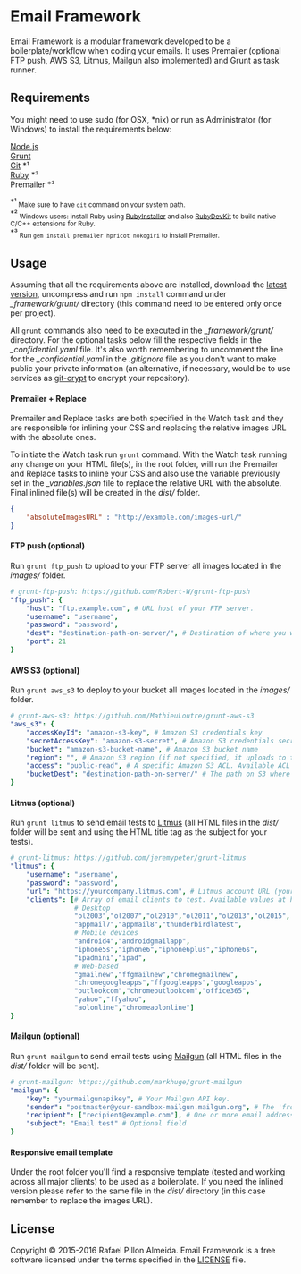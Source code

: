 # Email Framework

Email Framework is a modular framework developed to be a boilerplate/workflow when coding your emails. It uses Premailer (optional FTP push, AWS S3, Litmus, Mailgun also implemented) and Grunt as task runner.


## Requirements
You might need to use sudo (for OSX, *nix) or run as Administrator (for Windows) to install the requirements below:

[Node.js](http://nodejs.org/)  
[Grunt](http://gruntjs.com/)  
[Git](https://git-scm.com/) \*¹   
[Ruby](https://www.ruby-lang.org/en/downloads/) \*²  
Premailer \*³  

\*¹<sub> Make sure to have ```git``` command on your system path.</sub>  
\*²<sub> Windows users: install Ruby using [RubyInstaller](http://rubyinstaller.org/downloads/) and also [RubyDevKit](http://rubyinstaller.org/downloads/) to build native C/C++ extensions for Ruby.</sub>  
\*³<sub> Run ```gem install premailer hpricot nokogiri``` to install Premailer.</sub>


## Usage

Assuming that all the requirements above are installed, download the [latest version](https://github.com/rafael-rpa/email-framework/archive/master.zip), uncompress and run ```npm install``` command under *_framework/grunt/* directory (this command need to be entered only once per project). 

All ```grunt``` commands also need to be executed in the *_framework/grunt/* directory. For the optional tasks below fill the respective fields in the *_confidential.yaml* file. It's also worth remembering to uncomment the line for the *_confidential.yaml* in the *.gitignore* file as you don't want to make public your private information (an alternative, if necessary, would be to use services as [git-crypt](https://github.com/AGWA/git-crypt) to encrypt your repository).

#### Premailer + Replace

Premailer and Replace tasks are both specified in the Watch task and they are responsible for inlining your CSS and replacing the relative images URL with the absolute ones.

To initiate the Watch task run ```grunt``` command. With the Watch task running any change on your HTML file(s), in the root folder, will run the Premailer and Replace tasks to inline your CSS and also use the variable previously set in the *_variables.json* file to replace the relative URL with the absolute. Final inlined file(s) will be created in the *dist/* folder.

```json
{
    "absoluteImagesURL" : "http://example.com/images-url/"
}
```

#### FTP push (optional)

Run ```grunt ftp_push``` to upload to your FTP server all images located in the *images/* folder.

```yaml
# grunt-ftp-push: https://github.com/Robert-W/grunt-ftp-push
"ftp_push": {
    "host": "ftp.example.com", # URL host of your FTP server.
    "username": "username",
    "password": "password",
    "dest": "destination-path-on-server/", # Destination of where you want to upload your files (relative to the root).
    "port": 21
}
```    

#### AWS S3 (optional)
Run ```grunt aws_s3``` to deploy to your bucket all images located in the *images/* folder.

```yaml
# grunt-aws-s3: https://github.com/MathieuLoutre/grunt-aws-s3
"aws_s3": {
    "accessKeyId": "amazon-s3-key", # Amazon S3 credentials key
    "secretAccessKey": "amazon-s3-secret", # Amazon S3 credentials secret
    "bucket": "amazon-s3-bucket-name", # Amazon S3 bucket name
    "region": "", # Amazon S3 region (if not specified, it uploads to the default 'US Standard').
    "access": "public-read", # A specific Amazon S3 ACL. Available ACL values at http://docs.aws.amazon.com/AWSJavaScriptSDK/latest/AWS/S3.html#putObject-property
    "bucketDest": "destination-path-on-server/" # The path on S3 where the files will be uploaded, relative to the bucket.
}
```   

#### Litmus (optional)
Run ```grunt litmus``` to send email tests to [Litmus](https://litmus.com/) (all HTML files in the *dist/* folder will be sent and using the HTML title tag as the subject for your tests).

```yaml
# grunt-litmus: https://github.com/jeremypeter/grunt-litmus
"litmus": {
    "username": "username",
    "password": "password",
    "url": "https://yourcompany.litmus.com", # Litmus account URL (yourcompany name can be found in Account Settings > Profile > Subdomain for API)
    "clients": [# Array of email clients to test. Available values at https://yourcompany.litmus.com/clients.xml
                # Desktop
                "ol2003","ol2007","ol2010","ol2011","ol2013","ol2015",
                "appmail7","appmail8","thunderbirdlatest",
                # Mobile devices
                "android4","androidgmailapp",
                "iphone5s","iphone6","iphone6plus","iphone6s",
                "ipadmini","ipad",
                # Web-based
                "gmailnew","ffgmailnew","chromegmailnew",
                "chromegoogleapps","ffgoogleapps","googleapps",
                "outlookcom","chromeoutlookcom","office365",
                "yahoo","ffyahoo",
                "aolonline","chromeaolonline"]
}
```   

#### Mailgun (optional)
Run ```grunt mailgun``` to send email tests using [Mailgun](https://www.mailgun.com/) (all HTML files in the *dist/* folder will be sent).

```yaml
# grunt-mailgun: https://github.com/markhuge/grunt-mailgun
"mailgun": {
    "key": "yourmailgunapikey", # Your Mailgun API key.
    "sender": "postmaster@your-sandbox-mailgun.mailgun.org", # The 'from' name and address (acceptable domains may be restricted by your mailgun account settings).
    "recipient": ["recipient@example.com"], # One or more email addresses to send your email to.
    "subject": "Email test" # Optional field
}
```   

#### Responsive email template

Under the root folder you'll find a responsive template (tested and working across all major clients) to be used as a boilerplate. If you need the inlined version please refer to the same file in the *dist/* directory (in this case remember to replace the images URL).


## License

Copyright © 2015-2016 Rafael Pillon Almeida. Email Framework is a free software licensed under the terms specified in the [LICENSE](https://github.com/rafael-rpa/front-end-framework/blob/master/LICENSE.md) file.
